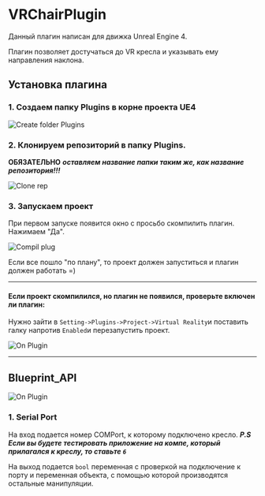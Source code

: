 # VRChairPlugin
Данный плагин написан для движка Unreal Engine 4.

Плагин позволяет достучаться до VR кресла и указывать ему направления наклона.


## Установка плагина
### 1. Создаем папку Plugins в корне проекта UE4

![Create folder Plugins](https://c.radikal.ru/c14/1804/a3/e832badd495a.png)

### 2. Клонируем репозиторий в папку Plugins.

**ОБЯЗАТЕЛЬНО** ***оставляем название папки таким же, как название репозитория!!!***

![Clone rep](https://c.radikal.ru/c41/1804/9b/07e2dae7d3a0.png)

### 3. Запускаем проект

При первом запуске появится окно с просьбо скомпилить плагин. Нажимаем "Да".

![Compil plug](https://d.radikal.ru/d37/1804/75/5f52d46cb5b7.png)

Если все пошло "по плану", то проект должен запуститься и плагин должен работать =)
*******************************************************************************
#### Если проект скомпилился, но плагин не появился, проверьте включен ли плагин:

Нужно зайти в `Setting->Plugins->Project->Virtual Reality`и поставить галку напротив `Enabled`и перезапустить проект.

![On Plugin](https://c.radikal.ru/c16/1804/12/25b2f9743e1c.png)

*************************************************************

## Blueprint_API

![On Plugin](https://c.radikal.ru/c35/1804/a0/57fafddd6ee8.png)

### 1. Serial Port

На вход подается номер COMPort, к которому подключено кресло.
***P.S Если вы будете тестировать приложение на компе, который прилагался к креслу, то ставьте `6`***

На выход подается `bool` переменная с проверкой на подключение к порту и переменная объекта, с помощью которой производятся остальные манипуляции.
